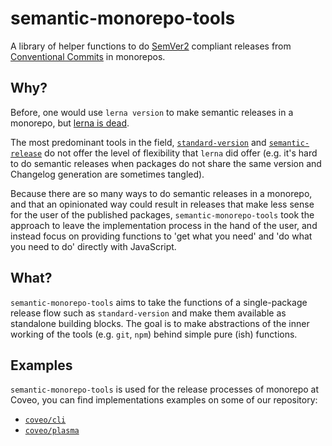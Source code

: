 # semantic-monorepo-tools

A library of helper functions to do [SemVer2](https://semver.org/) compliant releases from [Conventional Commits](https://www.conventionalcommits.org/) in monorepos.

## Why?

Before, one would use `lerna version` to make semantic releases in a monorepo, but [lerna is dead](https://github.com/lerna/lerna/issues/3062).

The most predominant tools in the field, [`standard-version`](https://github.com/conventional-changelog/standard-version) and [`semantic-release`](https://github.com/semantic-release/semantic-release) do not offer the level of flexibility that `lerna` did offer (e.g. it's hard to do semantic releases when packages do not share the same version and Changelog generation are sometimes tangled).

Because there are so many ways to do semantic releases in a monorepo, and that an opinionated way could result in releases that make less sense for the user of the published packages, `semantic-monorepo-tools` took the approach to leave the implementation process in the hand of the user, and instead focus on providing functions to 'get what you need' and 'do what you need to do' directly with JavaScript.

## What?

`semantic-monorepo-tools` aims to take the functions of a single-package release flow such as `standard-version` and make them available as standalone building blocks.
The goal is to make abstractions of the inner working of the tools (e.g. `git`, `npm`) behind simple pure (ish) functions.

## Examples

`semantic-monorepo-tools` is used for the release processes of monorepo at Coveo, you can find implementations examples on some of our repository:
 - [`coveo/cli`](https://github.com/coveo/cli/blob/master/scripts/releaseV2)
 - [`coveo/plasma`](https://github.com/coveo/plasma/blob/master/build/publishNewVersion.mjs)

